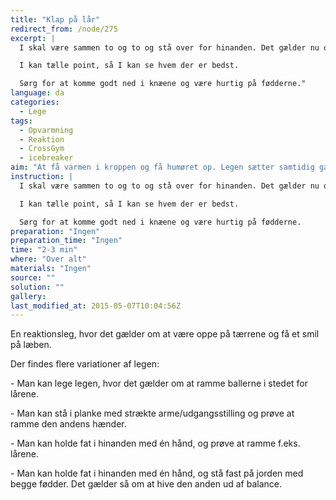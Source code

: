 ```yaml
---
title: "Klap på lår"
redirect_from: /node/275
excerpt: |
  I skal være sammen to og to og stå over for hinanden. Det gælder nu om, at klappe den anden på lårene med ens hænder. Man skal samtidig undgå at blive ramt af modstanderen.

  I kan tælle point, så I kan se hvem der er bedst.

  Sørg for at komme godt ned i knæene og være hurtig på fødderne."
language: da
categories: 
  - Lege
tags: 
  - Opvarmning
  - Reaktion
  - CrossGym
  - icebreaker
aim: "At få varmen i kroppen og få humøret op. Legen sætter samtidig gang i nervesystemet, da man skal være hurtig til at reagere."
instruction: |
  I skal være sammen to og to og stå over for hinanden. Det gælder nu om, at klappe den anden på lårene med ens hænder. Man skal samtidig undgå at blive ramt af modstanderen.

  I kan tælle point, så I kan se hvem der er bedst.

  Sørg for at komme godt ned i knæene og være hurtig på fødderne.
preparation: "Ingen"
preparation_time: "Ingen"
time: "2-3 min"
where: "Over alt"
materials: "Ingen"
source: ""
solution: ""
gallery:
last_modified_at: 2015-05-07T10:04:56Z
---
```

En reaktionsleg, hvor det gælder om at være oppe på tærrene og få et smil på læben.

Der findes flere variationer af legen:

\- Man kan lege legen, hvor det gælder om at ramme ballerne i stedet for lårene.

\- Man kan stå i planke med strækte arme/udgangsstilling og prøve at ramme den andens hænder.

\- Man kan holde fat i hinanden med én hånd, og prøve at ramme f.eks. lårene.

\- Man kan holde fat i hinanden med én hånd, og stå fast på jorden med begge fødder. Det gælder så om at hive den anden ud af balance.
